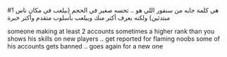 #1
هي كلمة جايه من سنفور اللي هو .. تحسه صغير في الحجم (بيلعب في مكان ناس مبتدئين)
ولكنه يعرف أكتر منك وبيلعب بأسلوب متقدم وأكتر خبرة

someone making at least 2 accounts
sometimes a higher rank than you
shows his skills on new players .. get reported for flaming noobs
some of his accounts gets banned .. goes again for a new one
